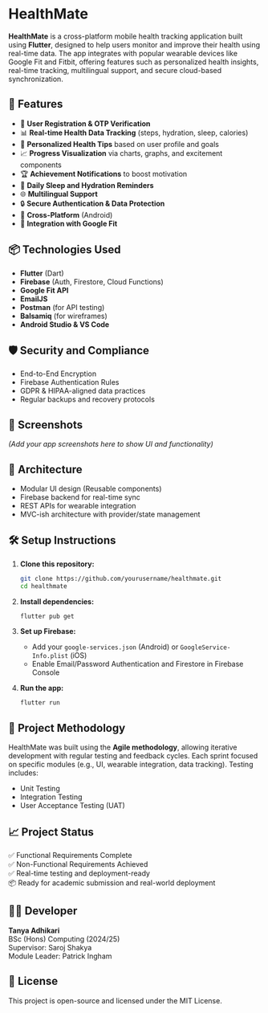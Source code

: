 
# HealthMate

**HealthMate** is a cross-platform mobile health tracking application built using **Flutter**, designed to help users monitor and improve their health using real-time data. The app integrates with popular wearable devices like Google Fit and Fitbit, offering features such as personalized health insights, real-time tracking, multilingual support, and secure cloud-based synchronization.

## 🚀 Features

- 🔐 **User Registration & OTP Verification**
- 📊 **Real-time Health Data Tracking** (steps, hydration, sleep, calories)
- 🎯 **Personalized Health Tips** based on user profile and goals
- 📈 **Progress Visualization** via charts, graphs, and excitement components
- 🏆 **Achievement Notifications** to boost motivation
- 🔔 **Daily Sleep and Hydration Reminders**
- 🌐 **Multilingual Support**
- 🔒 **Secure Authentication & Data Protection**
- 📱 **Cross-Platform** (Android) 
- 🔄 **Integration with Google Fit**

## 📦 Technologies Used

- **Flutter** (Dart)
- **Firebase** (Auth, Firestore, Cloud Functions)
- **Google Fit API**
- **EmailJS**
- **Postman** (for API testing)
- **Balsamiq** (for wireframes)
- **Android Studio & VS Code**

## 🛡️ Security and Compliance

- End-to-End Encryption
- Firebase Authentication Rules
- GDPR & HIPAA-aligned data practices
- Regular backups and recovery protocols

## 📸 Screenshots

*(Add your app screenshots here to show UI and functionality)*

## 🧠 Architecture

- Modular UI design (Reusable components)
- Firebase backend for real-time sync
- REST APIs for wearable integration
- MVC-ish architecture with provider/state management

## 🛠️ Setup Instructions

1. **Clone this repository:**
   ```bash
   git clone https://github.com/yourusername/healthmate.git
   cd healthmate
   ```

2. **Install dependencies:**
   ```bash
   flutter pub get
   ```

3. **Set up Firebase:**
   - Add your `google-services.json` (Android) or `GoogleService-Info.plist` (iOS)
   - Enable Email/Password Authentication and Firestore in Firebase Console

4. **Run the app:**
   ```bash
   flutter run
   ```

## 📅 Project Methodology

HealthMate was built using the **Agile methodology**, allowing iterative development with regular testing and feedback cycles. Each sprint focused on specific modules (e.g., UI, wearable integration, data tracking). Testing includes:
- Unit Testing
- Integration Testing
- User Acceptance Testing (UAT)

## 📈 Project Status

✅ Functional Requirements Complete  
✅ Non-Functional Requirements Achieved  
✅ Real-time testing and deployment-ready  
📦 Ready for academic submission and real-world deployment  

## 👩‍💻 Developer

**Tanya Adhikari**  
BSc (Hons) Computing (2024/25)  
Supervisor: Saroj Shakya  
Module Leader: Patrick Ingham


## 📜 License

This project is open-source and licensed under the MIT License.
